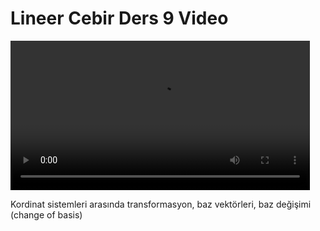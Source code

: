 # Lineer Cebir Ders 9 Video

<video width="95%" controls>
    <source src="https://drive.google.com/uc?export=view&id=1oxF2zQrSMgTu5TcHBXVyW9T6YaOacBbu" type='video/mp4'>
</video>

Kordinat sistemleri arasında transformasyon, baz vektörleri, baz değişimi (change of basis)